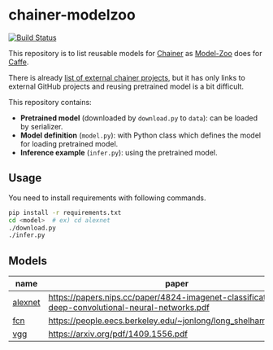 # chainer-modelzoo

[![Build Status](https://travis-ci.org/wkentaro/chainer-modelzoo.svg?branch=master)](https://travis-ci.org/wkentaro/chainer-modelzoo)

This repository is to list reusable models for [Chainer](https://github.com/pfnet/chainer)
as [Model-Zoo](https://github.com/BVLC/caffe/wiki/Model-Zoo) does for [Caffe](https://github.com/BVLC/caffe).

There is already [list of external chainer projects](https://github.com/pfnet/chainer/wiki/External-examples),
but it has only links to external GitHub projects and reusing pretrained model is a bit difficult.

This repository contains:

- **Pretrained model** (downloaded by `download.py` to `data`): can be loaded by serializer.
- **Model definition** (`model.py`): with Python class which defines the model for loading pretrained model.
- **Inference example** (`infer.py`): using the pretrained model.


## Usage

You need to install requirements with following commands.

```bash
pip install -r requirements.txt
cd <model>  # ex) cd alexnet
./download.py
./infer.py
```


## Models

name | paper
--- | ---
[alexnet](alexnet) | https://papers.nips.cc/paper/4824-imagenet-classification-with-deep-convolutional-neural-networks.pdf
[fcn](fcn) | https://people.eecs.berkeley.edu/~jonlong/long_shelhamer_fcn.pdf
[vgg](vgg) | https://arxiv.org/pdf/1409.1556.pdf
